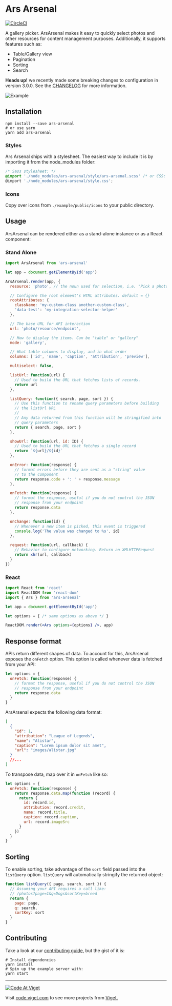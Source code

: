 # Ars Arsenal

[![CircleCI](https://circleci.com/gh/vigetlabs/ars-arsenal.svg?style=svg)](https://circleci.com/gh/vigetlabs/ars-arsenal)

A gallery picker. ArsArsenal makes it easy to quickly select photos and other resources for content management purposes. Additionally, it supports features such as:

- Table/Gallery view
- Pagination
- Sorting
- Search

**Heads up!** we recently made some breaking changes to configuration in version 3.0.0. See the [CHANGELOG](CHANGELOG.md) for more information.

![Example](./screenshots/two-up.png)

## Installation

```shell
npm install --save ars-arsenal
# or use yarn
yarn add ars-arsenal
```

### Styles

Ars Arsenal ships with a stylesheet. The easiest way to include it is by importing it from the node_modules folder:

```scss
/* Sass stylesheet: */
@import './node_modules/ars-arsenal/style/ars-arsenal.scss' /* or CSS: */
@import './node_modules/ars-arsenal/style.css';
```

### Icons

Copy over icons from `./example/public/icons` to your public directory.

## Usage

ArsArsenal can be rendered either as a stand-alone instance or as a React component:

### Stand Alone

```javascript
import ArsArsenal from 'ars-arsenal'

let app = document.getElementById('app')

ArsArsenal.render(app, {
  resource: 'photo', // the noun used for selection, i.e. "Pick a photo"

  // Configure the root element's HTML attributes. default = {}
  rootAttributes: {
    className: 'my-custom-class another-custom-class',
    'data-test': 'my-integration-selector-helper'
  },

  // The base URL for API interaction
  url: 'photo/resource/endpoint',

  // How to display the items. Can be "table" or "gallery"
  mode: 'gallery',

  // What table columns to display, and in what order
  columns: ['id', 'name', 'caption', 'attribution', 'preview'],

  multiselect: false,

  listUrl: function(url) {
    // Used to build the URL that fetches lists of records.
    return url
  },

  listQuery: function({ search, page, sort }) {
    // Use this function to rename query parameters before building
    // the listUrl URL
    //
    // Any data returned from this function will be stringified into
    // query parameters
    return { search, page, sort }
  },

  showUrl: function(url, id: ID) {
    // Used to build the URL that fetches a single record
    return `${url}/${id}`
  },

  onError: function(response) {
    // format errors before they are sent as a "string" value
    // to the component
    return response.code + ': ' + response.message
  },

  onFetch: function(response) {
    // format the response, useful if you do not control the JSON
    // response from your endpoint
    return response.data
  },

  onChange: function(id) {
    // Whenever a new item is picked, this event is triggered
    console.log('The value was changed to %s', id)
  },

  request: function(url, callback) {
    // Behavior to configure networking. Return an XMLHTTPRequest
    return xhr(url, callback)
  }
})
```

### React

```jsx
import React from 'react'
import ReactDOM from 'react-dom'
import { Ars } from 'ars-arsenal'

let app = document.getElementById('app')

let options = { /* same options as above */ }

ReactDOM.render(<Ars options={options} />, app)
```

## Response format

APIs return different shapes of data. To account for this, ArsArsenal exposes the `onFetch` option. This option is called whenever data is fetched from your API:

```javascript
let options = {
  onFetch: function(response) {
    // format the response, useful if you do not control the JSON
    // response from your endpoint
    return response.data
  }
}
```

ArsArsenal expects the following data format:

```json
[
  {
    "id": 1,
    "attribution": "League of Legends",
    "name": "Alistar",
    "caption": "Lorem ipsum dolor sit amet",
    "url": "images/alistar.jpg"
  }
  //...
]
```

To transpose data, map over it in `onFetch` like so:

```javascript
let options = {
  onFetch: function(response) {
    return response.data.map(function (record) {
      return {
        id: record.id,
        attribution: record.credit,
        name: record.title,
        caption: record.caption,
        url: record.imageSrc
      }
    })
  }
}
```

## Sorting

To enable sorting, take advantage of the `sort` field passed into the `listQuery` option. `listQuery` will automatically stringify the returned object:

```javascript
function listQuery({ page, search, sort }) {
  // Assuming your API requires a call like:
  // /photos?page=1&q=Dogs&sortKey=breed
  return {
    page: page,
    q: search,
    sortKey: sort
  }
}
```

## Contributing

Take a look at our [contributing guide](./CONTRIBUTING.md), but the gist of it is:

```shell
# Install dependencies
yarn install
# Spin up the example server with:
yarn start
```

---

<a href="http://code.viget.com">
  <img src="http://code.viget.com/github-banner.png" alt="Code At Viget">
</a>

Visit [code.viget.com](http://code.viget.com) to see more projects from [Viget.](https://viget.com)
